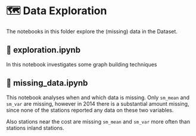 # 🗺️ Data Exploration

The notebooks in this folder explore the (missing) data in the Dataset.

## 🔎 exploration.ipynb

In this notebook investigates some graph building techniques

## 🚧 missing_data.ipynb

This notebook analyses when and which data is missing.
Only `sm_mean` and `sm_var` are missing, however in 2014 there is a substantial amount missing, since none of the stations reported any data on these two variables.

Also stations near the cost are missing `sm_mean` and `sm_var` more often than stations inland stations.
